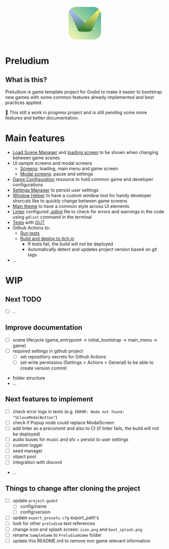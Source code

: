 <div align="center">
  <img src="icon.png" width="120">
</div>

# Preludium

## What is this?

Preludium is game template project for Godot to make it easier to bootstrap new games with some common features already implemented and best practices applied.

🚨 This still a work in progress project and is still pending some more features and better documentation.

# Main features

- [Load Scene Manager](autoloads/load_scene_manager.gd) and [loading screen](components/ui/screens/loading_screen/scripts/loading_screen.gd) to be shown when changing between game scenes
- UI sample screens and modal screens
    - [Screens](components/ui/screens): loading, main menu and game screen
    - [Modal screens](components/ui/modal_screens): pause and settings 
- [Game Configuration](components/game_configuration/scripts/game_configuration.gd) resource to hold common game and developer configurations
- [Settings Manager](components/settings_manager/scripts/settings_manager.gd) to persist user settings
- [Window Helper](addons/window_helper/window_helper.gd) to have a custom window tool for handy developer shorcuts like to quickly change between game screens
- [Main theme](themes/main_theme.tres) to have a common style across UI elements
- [Linter](https://github.com/Scony/godot-gdscript-toolkit/wiki/3.-Linter) configured [.gdlint](.gdlintrc) file to check for errors and warnings in the code using `gdlint` command in the terminal
- [Tests](tests/) with [GUT](https://github.com/bitwes/Gut)
- Github Actions to:
    - [Run tests](.github/workflows/reusable_run_tests.yml)
    - [Build and deploy to itch.io](.github/workflows/build_and_deploy.yml)
        - If tests fail, the build will not be deployed
        - Automatically detect and updates project version based on git tags
- ...

# WIP

## Next TODO

- [ ] ..

## Improve documentation

- [ ] scene lifecycle (game_entrypoint -> initial_bootstrap -> main_menu -> game)
- [ ] required settings in github project
    - [ ] set repostitory secrets for Github Actions
    - [ ] set write permissios (Settings > Actions > General) to be able to create version commit
- folder structure
- ...

## Next features to implement

- [ ] check error logs in tests (e.g. `ERROR: Node not found: "%CloseModalButton"`)
- [ ] check if Popup node could replace ModalScreen
- [ ] add linter as a precommit and also to CI (if linter fails, the build will not be deployed)
- [ ] audio buses for music and sfx + persist to user settings
- [ ] custom logger
- [ ] seed manager
- [ ] object pool
- [ ] integration with discord
- ...

## Things to change after cloning the project

- [ ] update `project.godot`
    - [ ] config/name
    - [ ] config/version
- [ ] update `export_presets.cfg` export_path's
- [ ] look for other `preludium` text references
- [ ] change icon and splash screen: `icon.png` and `boot_splash.png`
- [ ] rename `SampleGame` to `PreludiumGame` folder
- [ ] update this README.md to remove non game relevant information